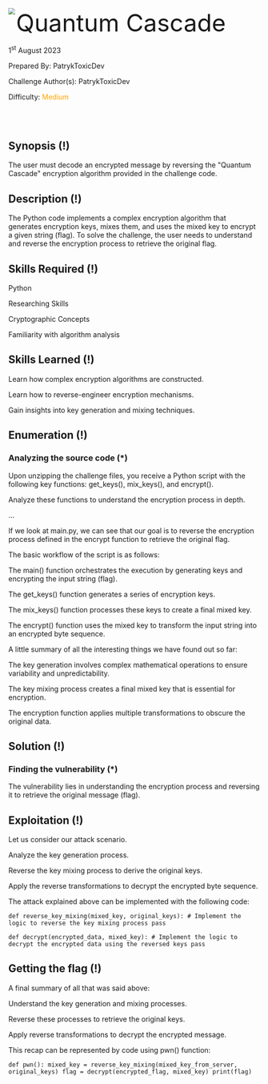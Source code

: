 <img src='https://github.com/hackthebox/public-templates/blob/master/assets/banner.png' style='zoom: 80%;' align=left /> <font size='10'>Quantum Cascade</font>

1<sup>st</sup> August 2023

Prepared By: PatrykToxicDev

Challenge Author(s): PatrykToxicDev

Difficulty: <font color='orange'>Medium</font>

<br><br>

## Synopsis (!)
The user must decode an encrypted message by reversing the "Quantum Cascade" encryption algorithm provided in the challenge code.

## Description (!)
The Python code implements a complex encryption algorithm that generates encryption keys, mixes them, and uses the mixed key to encrypt a given string (flag). To solve the challenge, the user needs to understand and reverse the encryption process to retrieve the original flag.

## Skills Required (!)
Python

Researching Skills

Cryptographic Concepts

Familiarity with algorithm analysis

## Skills Learned (!)
Learn how complex encryption algorithms are constructed.

Learn how to reverse-engineer encryption mechanisms.

Gain insights into key generation and mixing techniques.

## Enumeration (!)
### Analyzing the source code (*)
Upon unzipping the challenge files, you receive a Python script with the following key functions: get_keys(), mix_keys(), and encrypt().

Analyze these functions to understand the encryption process in depth.

...

If we look at main.py, we can see that our goal is to reverse the encryption process defined in the encrypt function to retrieve the original flag.

The basic workflow of the script is as follows:

The main() function orchestrates the execution by generating keys and encrypting the input string (flag).

The get_keys() function generates a series of encryption keys.

The mix_keys() function processes these keys to create a final mixed key.

The encrypt() function uses the mixed key to transform the input string into an encrypted byte sequence.

A little summary of all the interesting things we have found out so far:

The key generation involves complex mathematical operations to ensure variability and unpredictability.

The key mixing process creates a final mixed key that is essential for encryption.

The encryption function applies multiple transformations to obscure the original data.

## Solution (!)
### Finding the vulnerability (*)
The vulnerability lies in understanding the encryption process and reversing it to retrieve the original message (flag).

## Exploitation (!)

Let us consider our attack scenario.

Analyze the key generation process.

Reverse the key mixing process to derive the original keys.

Apply the reverse transformations to decrypt the encrypted byte sequence.

The attack explained above can be implemented with the following code:

``def reverse_key_mixing(mixed_key, original_keys):
    # Implement the logic to reverse the key mixing process
    pass``

``def decrypt(encrypted_data, mixed_key):
    # Implement the logic to decrypt the encrypted data using the reversed keys
    pass``
    
## Getting the flag (!)
A final summary of all that was said above:

Understand the key generation and mixing processes.

Reverse these processes to retrieve the original keys.

Apply reverse transformations to decrypt the encrypted message.

This recap can be represented by code using pwn() function:

``def pwn():
    mixed_key = reverse_key_mixing(mixed_key_from_server, original_keys)
    flag = decrypt(encrypted_flag, mixed_key)
    print(flag)``
